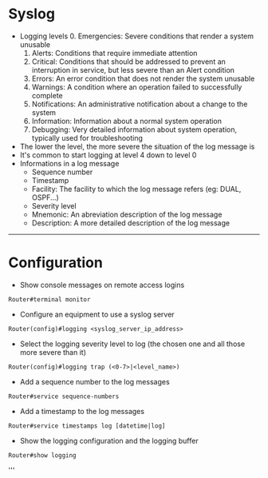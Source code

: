   # Syslog
  
  
  * Logging levels
    0. Emergencies: Severe conditions that render a system unusable
    1. Alerts: Conditions that require immediate attention
    2. Critical: Conditions that should be addressed to prevent an interruption in service, but less severe than an Alert condition
    3. Errors: An error condition that does not render the system unusable
    4. Warnings: A condition where an operation failed to successfully complete
    5. Notifications: An administrative notification about a change to the system
    6. Information: Information about a normal system operation
    7. Debugging: Very detailed information about system operation, typically used for troubleshooting
  * The lower the level, the more severe the situation of the log message is
  * It's common to start logging at level 4 down to level 0
  * Informations in a log message 
    * Sequence number
    * Timestamp
    * Facility: The facility to which the log message refers (eg: DUAL, OSPF...)
    * Severity level
    * Mnemonic: An abreviation description of the log message
    * Description: A more detailed description of the log message
  ---
  # Configuration
  
  * Show console messages on remote access logins
  ```
  Router#terminal monitor
  ```
  
  * Configure an equipment to use a syslog server
  ```
  Router(config)#logging <syslog_server_ip_address> 
  ```
  
  * Select the logging severity level to log (the chosen one and all those more severe than it)
  ```
  Router(config)#logging trap (<0-7>|<level_name>)
  ```
  
  * Add a sequence number to the log messages
  ```
  Router#service sequence-numbers
  ```
  
  * Add a timestamp to the log messages
  ```
  Router#service timestamps log [datetime|log]
  ```
  
  * Show the logging configuration and the logging buffer
  ```
  Router#show logging
  ```
  
  
'''
